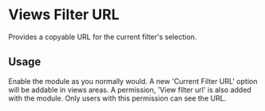 # Views Filter URL

Provides a copyable URL for the current filter's selection.

## Usage

Enable the module as you normally would. A new 'Current Filter URL' option will
be addable in views areas. A permission, 'View filter url' is also added with
the module. Only users with this permission can see the URL.
